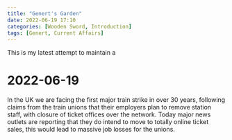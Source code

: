 ```yaml
---
title: "Genert's Garden"
date: 2022-06-19 17:10
categories: [Wooden Sword, Introduction]
tags: [Genert, Current Affairs]
---
```


This is my latest attempt to maintain a 


# 2022-06-19

In the UK we are facing the first major train strike in over 30 years, following claims from the train unions that their employers plan to remove station staff, with closure of ticket offices over the network. Today major news outlets are reporting that they do intend to move to totally online ticket sales, this would lead to massive job losses for the unions. 


